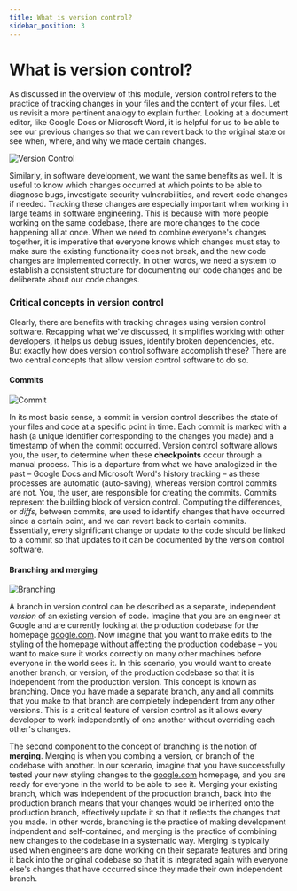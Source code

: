 ```yaml
---
title: What is version control?
sidebar_position: 3
---
```


# What is version control?

As discussed in the overview of this module, version control refers to the practice of tracking changes in your files and the content of your files. Let us revisit a more pertinent analogy to explain further. Looking at a document editor, like Google Docs or Microsoft Word, it is helpful for us to be able to see our previous changes so that we can revert back to the original state or see when, where, and why we made certain changes.

![Version Control](https://miro.medium.com/v2/resize:fit:1020/1*S5psRAN8Zf16VeSzIibioQ.png)

Similarly, in software development, we want the same benefits as well. It is useful to know which changes occurred at which points to be able to diagnose bugs, investigate security vulnerabilities, and revert code changes if needed. Tracking these changes are especially important when working in large teams in software engineering. This is because with more people working on the same codebase, there are more changes to the code happening all at once. When we need to combine everyone's changes together, it is imperative that everyone knows which changes must stay to make sure the existing functionality does not break, and the new code changes are implemented correctly. In other words, we need a system to establish a consistent structure for documenting our code changes and be deliberate about our code changes.

### Critical concepts in version control

Clearly, there are benefits with tracking chnages using version control software. Recapping what we've discussed, it simplifies working with other developers, it helps us debug issues, identify broken dependencies, etc. But exactly how does version control software accomplish these? There are two central concepts that allow version control software to do so.

#### Commits

![Commit](/img/commit_mod1.png)

In its most basic sense, a commit in version control describes the state of your files and code at a specific point in time. Each commit is marked with a hash (a unique identifier corresponding to the changes you made) and a timestamp of when the commit occurred. Version control software allows you, the user, to determine when these **checkpoints** occur through a manual process. This is a departure from what we have analogized in the past – Google Docs and Microsoft Word's history tracking – as these processes are automatic (auto-saving), whereas version control commits are not. You, the user, are responsible for creating the commits. Commits represent the building block of version control. Computing the differences, or _diffs_, between commits, are used to identify changes that have occurred since a certain point, and we can revert back to certain commits. Essentially, every significant change or update to the code should be linked to a commit so that updates to it can be documented by the version control software.

#### Branching and merging

![Branching](https://www.nobledesktop.com/image/gitresources/git-branches-merge.png)

A branch in version control can be described as a separate, independent _version_ of an existing version of code. Imagine that you are an engineer at Google and are currently looking at the production codebase for the homepage [google.com](https://google.com). Now imagine that you want to make edits to the styling of the homepage without affecting the production codebase – you want to make sure it works correctly on many other machines before everyone in the world sees it. In this scenario, you would want to create another branch, or version, of the production codebase so that it is independent from the production version. This concept is known as branching. Once you have made a separate branch, any and all commits that you make to that branch are completely independent from any other versions. This is a critical feature of version control as it allows every developer to work independently of one another without overriding each other's changes.

The second component to the concept of branching is the notion of **merging**. Merging is when you combing a version, or branch of the codebase with another. In our scenario, imagine that you have successfully tested your new styling changes to the [google.com](https://google.com) homepage, and you are ready for everyone in the world to be able to see it. Merging your existing branch, which was independent of the production branch, back into the production branch means that your changes would be inherited onto the production branch, effectively update it so that it reflects the changes that you made. In other words, branching is the practice of making development indpendent and self-contained, and merging is the practice of combining new changes to the codebase in a systematic way. Merging is typically used when engineers are done working on their separate features and bring it back into the original codebase so that it is integrated again with everyone else's changes that have occurred since they made their own independent branch.
